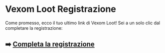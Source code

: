 # Vexom Loot Registrazione

Come promesso, ecco il tuo ultimo link di Vexom Loot! Sei a un solo clic dal completare la registrazione:

## ➡️ [Completa la registrazione](https://tinyurl.com/6h4j5kc)